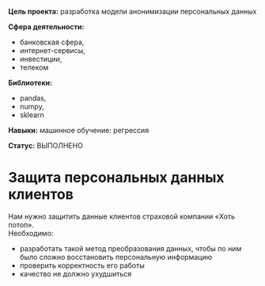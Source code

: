 **Цель проекта:** разработка модели анонимизации персональных данных

**Сфера деятельности:**
- банковская сфера,
- интернет-сервисы,
- инвестиции,
- телеком
  
**Библиотеки:** 
- pandas,
- numpy,
- sklearn  

**Навыки:** машинное обучение: регрессия  

**Статус:** ВЫПОЛНЕНО

# Защита персональных данных клиентов
Нам нужно защитить данные клиентов страховой компании «Хоть потоп».  
Необходимо:  
- разработать такой метод преобразования данных, чтобы по ним было сложно восстановить персональную информацию  
- проверить корректность его работы
- качество не должно ухудшиться
